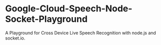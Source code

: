 # Google-Cloud-Speech-Node-Socket-Playground
A Playground for Cross Device Live Speech Recognition with node.js and socket.io.
